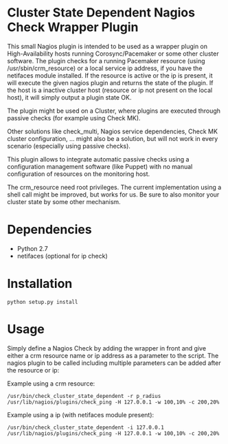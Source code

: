 # Cluster State Dependent Nagios Check Wrapper Plugin

This small Nagios plugin is intended to be used as a wrapper plugin on High-Availability hosts running Corosync/Pacemaker
or some other cluster software. The plugin checks for a running Pacemaker resource (using /usr/sbin/crm_resource) or
a local service ip address, if you have the netifaces module installed.
If the resource is active or the ip is present, it will execute the given nagios plugin and returns the state of the 
plugin. If the host is a inactive cluster host (resource or ip not present on the local host), it will simply output a
plugin state OK.

The plugin might be used on a Cluster, where plugins are executed through passive checks (for example using Check MK).

Other solutions like check_multi, Nagios service dependencies, Check MK cluster configuration, ... might also be
a solution, but will not work in every scenario (especially using passive checks).

This plugin allows to integrate automatic passive checks using a configuration management software (like Puppet) with 
no manual configuration of resources on the monitoring host.

The crm_resource need root privileges. The current implementation using a shell call might be improved, but works for us.
Be sure to also monitor your cluster state by some other mechanism.

# Dependencies

 * Python 2.7
 * netifaces (optional for ip check)

# Installation

```
python setup.py install
```

# Usage

Simply define a Nagios Check by adding the wrapper in front and give either a crm resource name or ip address as a parameter
to the script. The nagios plugin to be called including multiple parameters can be added after the resource or ip:

Example using a crm resource:

```
/usr/bin/check_cluster_state_dependent -r p_radius  /usr/lib/nagios/plugins/check_ping -H 127.0.0.1 -w 100,10% -c 200,20%    
```

Example using a ip (with netifaces module present):


```
/usr/bin/check_cluster_state_dependent -i 127.0.0.1  /usr/lib/nagios/plugins/check_ping -H 127.0.0.1 -w 100,10% -c 200,20%    
```

